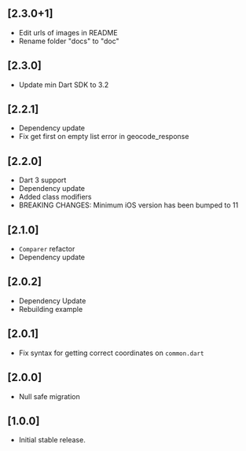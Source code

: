 ## [2.3.0+1]
* Edit urls of images in README
* Rename folder "docs" to "doc"

## [2.3.0]
* Update min Dart SDK to 3.2

## [2.2.1]
* Dependency update
* Fix get first on empty list error in geocode_response

## [2.2.0]

* Dart 3 support 
* Dependency update
* Added class modifiers
* BREAKING CHANGES: Minimum iOS version has been bumped to 11

## [2.1.0]

* `Comparer` refactor
* Dependency update

## [2.0.2]

* Dependency Update
* Rebuilding example

## [2.0.1]

* Fix syntax for getting correct coordinates on `common.dart`

## [2.0.0]

* Null safe migration

## [1.0.0]

* Initial stable release.
